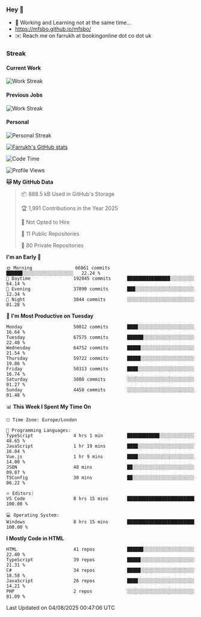 ### Hey 👋

- 🏃 Working and Learning not at the same time...
- https://mfsbo.github.io/mfsbo/
- ✉️ Reach me on farrukh at bookingonline dot co dot uk

### Streak
#### Current Work
![Work Streak](https://streak-stats.demolab.com/?user=mfsbo)
#### Previous Jobs
![Work Streak](https://streak-stats.demolab.com/?user=farrukhcw)
#### Personal
![Personal Streak](https://streak-stats.demolab.com/?user=farrukhsubhani)

[![Farrukh's GitHub stats](https://github-readme-stats.vercel.app/api?username=mfsbo&hide=stars&count_private=true)](https://github.com/mfsbo/)

<!--START_SECTION:waka-->
![Code Time](http://img.shields.io/badge/Code%20Time-984%20hrs%2017%20mins-blue)

![Profile Views](http://img.shields.io/badge/Profile%20Views-0-blue)

**🐱 My GitHub Data** 

> 📦 888.5 kB Used in GitHub's Storage 
 > 
> 🏆 1,991 Contributions in the Year 2025
 > 
> 🚫 Not Opted to Hire
 > 
> 📜 11 Public Repositories 
 > 
> 🔑 80 Private Repositories 
 > 
**I'm an Early 🐤** 

```text
🌞 Morning                66861 commits       ██████░░░░░░░░░░░░░░░░░░░   22.24 % 
🌆 Daytime                192845 commits      ████████████████░░░░░░░░░   64.14 % 
🌃 Evening                37090 commits       ███░░░░░░░░░░░░░░░░░░░░░░   12.34 % 
🌙 Night                  3844 commits        ░░░░░░░░░░░░░░░░░░░░░░░░░   01.28 % 
```
📅 **I'm Most Productive on Tuesday** 

```text
Monday                   50012 commits       ████░░░░░░░░░░░░░░░░░░░░░   16.64 % 
Tuesday                  67575 commits       ██████░░░░░░░░░░░░░░░░░░░   22.48 % 
Wednesday                64752 commits       █████░░░░░░░░░░░░░░░░░░░░   21.54 % 
Thursday                 59722 commits       █████░░░░░░░░░░░░░░░░░░░░   19.86 % 
Friday                   50313 commits       ████░░░░░░░░░░░░░░░░░░░░░   16.74 % 
Saturday                 3808 commits        ░░░░░░░░░░░░░░░░░░░░░░░░░   01.27 % 
Sunday                   4458 commits        ░░░░░░░░░░░░░░░░░░░░░░░░░   01.48 % 
```


📊 **This Week I Spent My Time On** 

```text
🕑︎ Time Zone: Europe/London

💬 Programming Languages: 
TypeScript               4 hrs 1 min         ████████████░░░░░░░░░░░░░   48.65 % 
JavaScript               1 hr 19 mins        ████░░░░░░░░░░░░░░░░░░░░░   16.04 % 
Vue.js                   1 hr 9 mins         ████░░░░░░░░░░░░░░░░░░░░░   14.00 % 
JSON                     48 mins             ██░░░░░░░░░░░░░░░░░░░░░░░   09.87 % 
TSConfig                 30 mins             ██░░░░░░░░░░░░░░░░░░░░░░░   06.22 % 

🔥 Editors: 
VS Code                  8 hrs 15 mins       █████████████████████████   100.00 % 

💻 Operating System: 
Windows                  8 hrs 15 mins       █████████████████████████   100.00 % 
```

**I Mostly Code in HTML** 

```text
HTML                     41 repos            ██████░░░░░░░░░░░░░░░░░░░   22.40 % 
TypeScript               39 repos            █████░░░░░░░░░░░░░░░░░░░░   21.31 % 
C#                       34 repos            █████░░░░░░░░░░░░░░░░░░░░   18.58 % 
JavaScript               26 repos            ████░░░░░░░░░░░░░░░░░░░░░   14.21 % 
PHP                      2 repos             ░░░░░░░░░░░░░░░░░░░░░░░░░   01.09 % 
```




 Last Updated on 04/08/2025 00:47:06 UTC
<!--END_SECTION:waka-->
<!--
**mfsbo/mfsbo** is a ✨ _special_ ✨ repository because its `README.md` (this file) appears on your GitHub profile.

Here are some ideas to get you started:

- 🔭 I’m currently working on ...
- 🌱 I’m currently learning ...
- 👯 I’m looking to collaborate on ...
- 🤔 I’m looking for help with ...
- 💬 Ask me about ...
- 📫 How to reach me: ...
- 😄 Pronouns: ...
- ⚡ Fun fact: ...
-->
